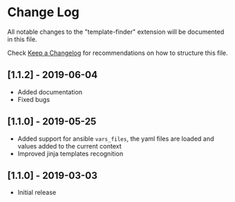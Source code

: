 # Change Log
All notable changes to the "template-finder" extension will be documented in this file.

Check [Keep a Changelog](http://keepachangelog.com/) for recommendations on how to structure this file.

## [1.1.2] - 2019-06-04

- Added documentation
- Fixed bugs

## [1.1.0] - 2019-05-25

- Added support for ansible `vars_files`, the yaml files are loaded and values added to the current context
- Improved jinja templates recognition

## [1.1.0] - 2019-03-03

- Initial release